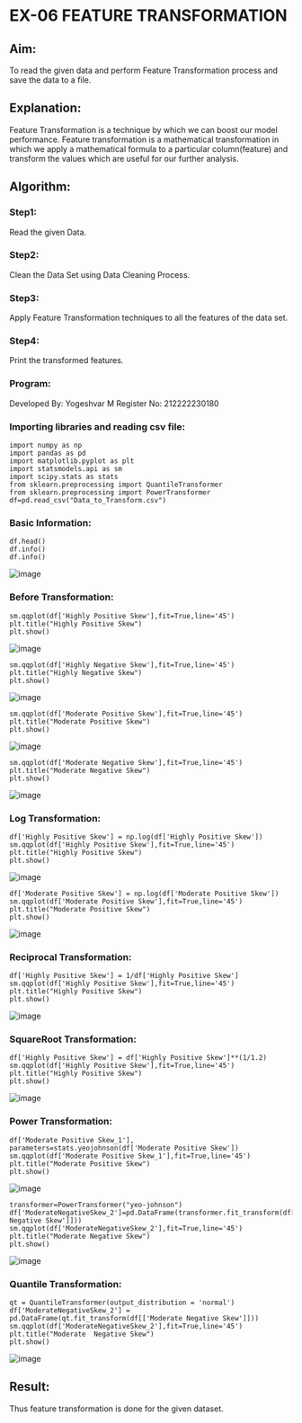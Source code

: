 # EX-06 FEATURE TRANSFORMATION
## Aim:
To read the given data and perform Feature Transformation process and save the data to a file.

## Explanation:
Feature Transformation is a technique by which we can boost our model performance. Feature transformation is a mathematical transformation in which we apply a mathematical formula to a particular column(feature) and transform the values which are useful for our further analysis.

## Algorithm:
### Step1:
Read the given Data.
### Step2: 
Clean the Data Set using Data Cleaning Process.
### Step3:
Apply Feature Transformation techniques to all the features of the data set.
### Step4:
Print the transformed features.
### Program:
Developed By: Yogeshvar M
Register No: 212222230180

### Importing libraries and reading csv file:
```
import numpy as np
import pandas as pd
import matplotlib.pyplot as plt
import statsmodels.api as sm
import scipy.stats as stats
from sklearn.preprocessing import QuantileTransformer
from sklearn.preprocessing import PowerTransformer
df=pd.read_csv("Data_to_Transform.csv")
```
### Basic Information:
```
df.head()
df.info()
df.info()
```
![image](https://github.com/Yogeshvar005/ODD2023-Datascience-Ex06/assets/113497367/2aafe8ea-be5b-4712-bb52-8f2f1c113f25)
  
### Before Transformation:
```
sm.qqplot(df['Highly Positive Skew'],fit=True,line='45')
plt.title("Highly Positive Skew")
plt.show()
```
![image](https://github.com/Yogeshvar005/ODD2023-Datascience-Ex06/assets/113497367/4e6ce3a2-5b3b-4fd1-9180-e59484bd6c2a)

```
sm.qqplot(df['Highly Negative Skew'],fit=True,line='45')
plt.title("Highly Negative Skew")
plt.show()
```
![image](https://github.com/Yogeshvar005/ODD2023-Datascience-Ex06/assets/113497367/51d50878-3fe9-43ed-8de1-809f7c49bdb5)

```
sm.qqplot(df['Moderate Positive Skew'],fit=True,line='45')
plt.title("Moderate Positive Skew")
plt.show()
```
![image](https://github.com/Yogeshvar005/ODD2023-Datascience-Ex06/assets/113497367/e6aca28d-54a6-4ee6-a3f0-caf876fe6aad)

```
sm.qqplot(df['Moderate Negative Skew'],fit=True,line='45')
plt.title("Moderate Negative Skew")
plt.show()
```
![image](https://github.com/Yogeshvar005/ODD2023-Datascience-Ex06/assets/113497367/69a2ec67-eda1-4174-a634-322c52c656e9)

### Log Transformation:
```
df['Highly Positive Skew'] = np.log(df['Highly Positive Skew'])
sm.qqplot(df['Highly Positive Skew'],fit=True,line='45')
plt.title("Highly Positive Skew")
plt.show()
```
![image](https://github.com/Yogeshvar005/ODD2023-Datascience-Ex06/assets/113497367/89a86c23-37f7-4ace-986c-17ec053911e8)

```
df['Moderate Positive Skew'] = np.log(df['Moderate Positive Skew'])
sm.qqplot(df['Moderate Positive Skew'],fit=True,line='45')
plt.title("Moderate Positive Skew")
plt.show()
```
![image](https://github.com/Yogeshvar005/ODD2023-Datascience-Ex06/assets/113497367/d550f176-da92-4925-ac1e-e3fe884ee92e)

### Reciprocal Transformation:
```
df['Highly Positive Skew'] = 1/df['Highly Positive Skew']
sm.qqplot(df['Highly Positive Skew'],fit=True,line='45')
plt.title("Highly Positive Skew")
plt.show()
```
![image](https://github.com/Yogeshvar005/ODD2023-Datascience-Ex06/assets/113497367/9eca7f11-49e0-44c8-860b-de548b8e1c83)

### SquareRoot Transformation:
```
df['Highly Positive Skew'] = df['Highly Positive Skew']**(1/1.2)
sm.qqplot(df['Highly Positive Skew'],fit=True,line='45')
plt.title("Highly Positive Skew")
plt.show()
```
![image](https://github.com/Yogeshvar005/ODD2023-Datascience-Ex06/assets/113497367/36f32fe6-f31f-4e94-b1d9-ee77028d8dcb)

### Power Transformation:
```
df['Moderate Positive Skew_1'], parameters=stats.yeojohnson(df['Moderate Positive Skew'])
sm.qqplot(df['Moderate Positive Skew_1'],fit=True,line='45')
plt.title("Moderate Positive Skew")
plt.show()
```
![image](https://github.com/Yogeshvar005/ODD2023-Datascience-Ex06/assets/113497367/b94c95cf-e97e-474b-b9fd-1744e6362386)

```
transformer=PowerTransformer("yeo-johnson")
df['ModerateNegativeSkew_2']=pd.DataFrame(transformer.fit_transform(df[['Moderate Negative Skew']]))
sm.qqplot(df['ModerateNegativeSkew_2'],fit=True,line='45')
plt.title("Moderate Negative Skew")
plt.show()
```
![image](https://github.com/Yogeshvar005/ODD2023-Datascience-Ex06/assets/113497367/8d534e66-5149-4d16-9b8f-3aea5cd03ba4)
 
### Quantile Transformation:
```
qt = QuantileTransformer(output_distribution = 'normal')
df['ModerateNegativeSkew_2'] = pd.DataFrame(qt.fit_transform(df[['Moderate Negative Skew']]))
sm.qqplot(df['ModerateNegativeSkew_2'],fit=True,line='45')
plt.title("Moderate  Negative Skew")
plt.show()
```
![image](https://github.com/Yogeshvar005/ODD2023-Datascience-Ex06/assets/113497367/c4e30d1c-656a-4348-9090-b48c5e3ef7e9)

## Result:
Thus feature transformation is done for the given dataset.
